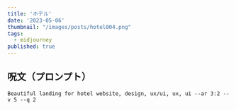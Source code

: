 ```yaml
---
title: 'ホテル'
date: '2023-05-06'
thumbnail: "/images/posts/hotel004.png"
tags:
  - midjourney
published: true
---
```


## 呪文（プロンプト）
```
Beautiful landing for hotel website, design, ux/ui, ux, ui --ar 3:2 --v 5 --q 2
```